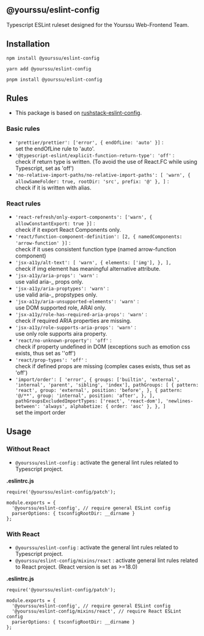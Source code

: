 ## @yourssu/eslint-config

Typescript ESLint ruleset designed for the Yourssu Web-Frontend Team.

## Installation

```
npm install @yourssu/eslint-config

yarn add @yourssu/eslint-config

pnpm install @yourssu/eslint-config
```

## Rules

- This package is based on [rushstack-eslint-config](https://github.com/microsoft/rushstack/tree/main/eslint/eslint-config).

### Basic rules

- `'prettier/prettier': ['error', { endOfLine: 'auto' }]` : <br/>set the endOfLine rule to 'auto'.
- `'@typescript-eslint/explicit-function-return-type': 'off'` : <br/>check if return type is written. (To avoid the use of React.FC while using Typescript, set as 'off')
- `'no-relative-import-paths/no-relative-import-paths': [
'warn',
{ allowSameFolder: true, rootDir: 'src', prefix: '@' },
]` : <br/>check if it is written with alias.

### React rules

- `'react-refresh/only-export-components': ['warn', { allowConstantExport: true }]` : <br/>check if it export React Components only.
- `'react/function-component-definition': [2, { namedComponents: 'arrow-function' }]` : <br/>check if it uses consistent function type (named arrow-function component)
- `'jsx-a11y/alt-text': [
'warn',
{
elements: ['img'],
},
],`<br/> check if img element has meaningful alternative attribute.
- `'jsx-a11y/aria-props': 'warn'` : <br/>use valid aria-\_ props only.
- `'jsx-a11y/aria-proptypes': 'warn'` : <br/>use valid aria-\_ propstypes only.
- `'jsx-a11y/aria-unsupported-elements': 'warn'` : <br/>use DOM supported role, ARAI only.
- `'jsx-a11y/role-has-required-aria-props': 'warn'` : <br/>check if required ARIA properties are missing.
- `'jsx-a11y/role-supports-aria-props': 'warn'` : <br/>use only role supports aira property.
- `'react/no-unknown-property': 'off'` : <br/>check if property undefined in DOM (exceptions such as emotion css exists, thus set as ''off')
- `'react/prop-types': 'off'` : <br/>check if defined props are missing (complex cases exists, thus set as 'off')
- `'import/order': [
  'error',
  {
    groups: ['builtin', 'external', 'internal', 'parent', 'sibling', 'index'],
    pathGroups: [
      {
        pattern: 'react',
        group: 'external',
        position: 'before',
      },
      {
        pattern: '@/**',
        group: 'internal',
        position: 'after',
      },
    ],
    pathGroupsExcludedImportTypes: ['react', 'react-dom'],
    'newlines-between': 'always',
    alphabetize: { order: 'asc' },
  },
]` <br/>set the import order

## Usage

### Without React

- `@yourssu/eslint-config` : activate the general lint rules related to Typescript project.

**.eslintrc.js**

```
require('@yourssu/eslint-config/patch');

module.exports = {
  '@yourssu/eslint-config', // require general ESLint config
  parserOptions: { tsconfigRootDir: __dirname }
};
```

### With React

- `@yourssu/eslint-config` : activate the general lint rules related to Typescript project.
- `@yourssu/eslint-config/mixins/react` : activate general lint rules related to React project.
  (React version is set as >=18.0)

**.eslintrc.js**

```
require('@yourssu/eslint-config/patch');

module.exports = {
  '@yourssu/eslint-config', // require general ESLint config
  '@yourssu/eslint-config/mixins/react', // require React ESLint config
  parserOptions: { tsconfigRootDir: __dirname }
};
```
